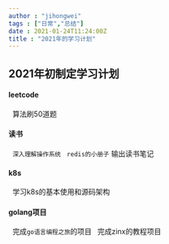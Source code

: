 ```yaml
---
author : "jihongwei"
tags : ["日常","总结"]
date : 2021-01-24T11:24:00Z
title : "2021年的学习计划"
---
```



## 2021年初制定学习计划


#### leetcode

&nbsp;&nbsp;算法刷50道题

#### 读书

&nbsp;&nbsp;`深入理解操作系统`
&nbsp;&nbsp;`redis的小册子`
输出读书笔记
#### k8s

&nbsp;&nbsp;学习k8s的基本使用和源码架构

#### golang项目

&nbsp;&nbsp;完成`go语言编程之旅`的项目
&nbsp;&nbsp;完成zinx的教程项目

